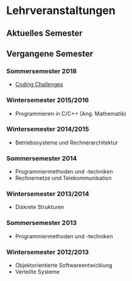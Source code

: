 # Lehrveranstaltungen

## Aktuelles Semester

## Vergangene Semester

### Sommersemester 2018
* [Coding Challenges](../_posts/2018-04-11-codingchallenges.md)

### Wintersemester 2015/2016
* Programmieren in C/C++ (Ang. Mathematik)

### Wintersemester 2014/2015
* Betriebssysteme und Rechnerarchitektur

### Sommersemester 2014
* Programmiermethoden und -techniken
* Rechnernetze und Telekommunikation

### Wintersemester 2013/2014
* Diskrete Strukturen

### Sommersemester 2013
* Programmiermethoden und -techniken

### Wintersemester 2012/2013
* Objektorientierte Softwareentwicklung
* Verteilte Systeme
